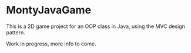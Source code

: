 MontyJavaGame
=============

This is a 2D game project for an OOP class in Java, using the MVC design pattern.

Work in progress, more info to come.
